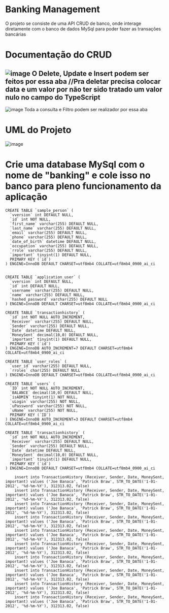 # Banking Management
O projeto se consiste de uma API CRUD de banco, onde interage diretamente com o banco de dados MySql para poder fazer as transações bancárias

# Documentação do CRUD
![image](https://github.com/MrAranha/BankingManagement/assets/101605425/3d8c99a4-9c0f-4924-bf7b-884737eb6647)
O Delete, Update e Insert podem ser feitos por essa aba
//Pra deletar precisa colocar data e um valor por não ter sido tratado um valor nulo no campo do TypeScript
-----------------------------------------------------------------------------------------------------------
![image](https://github.com/MrAranha/BankingManagement/assets/101605425/b1231476-ff08-4293-ab61-f940bd2cd8e2)
Toda a consulta e Filtro podem ser realizador por essa aba

# UML do Projeto

![image](https://github.com/MrAranha/BankingManagement/assets/101605425/d534933a-78f3-4fab-8e79-b290c4afd04d)


# Crie uma database MySql com o nome de "banking" e cole isso no banco para pleno funcionamento da aplicação

```
CREATE TABLE `sample_person` (
  `vversion` int DEFAULT NULL,
  `id` int NOT NULL,
  `first_name` varchar(255) DEFAULT NULL,
  `last_name` varchar(255) DEFAULT NULL,
  `email` varchar(255) DEFAULT NULL,
  `phone` varchar(255) DEFAULT NULL,
  `date_of_birth` datetime DEFAULT NULL,
  `occupation` varchar(255) DEFAULT NULL,
  `rrole` varchar(255) DEFAULT NULL,
  `important` tinyint(1) DEFAULT NULL,
  PRIMARY KEY (`id`)
) ENGINE=InnoDB DEFAULT CHARSET=utf8mb4 COLLATE=utf8mb4_0900_ai_ci


CREATE TABLE `application_user` (
  `vversion` int DEFAULT NULL,
  `id` int DEFAULT NULL,
  `username` varchar(255) DEFAULT NULL,
  `name` varchar(255) DEFAULT NULL,
  `hashed_password` varchar(255) DEFAULT NULL
) ENGINE=InnoDB DEFAULT CHARSET=utf8mb4 COLLATE=utf8mb4_0900_ai_ci

CREATE TABLE `transactionhistory` (
  `id` int NOT NULL AUTO_INCREMENT,
  `Receiver` varchar(255) DEFAULT NULL,
  `Sender` varchar(255) DEFAULT NULL,
  `Date` datetime DEFAULT NULL,
  `MoneySent` decimal(10,0) DEFAULT NULL,
  `important` tinyint(1) DEFAULT NULL,
  PRIMARY KEY (`id`)
) ENGINE=InnoDB AUTO_INCREMENT=7 DEFAULT CHARSET=utf8mb4 COLLATE=utf8mb4_0900_ai_ci

CREATE TABLE `user_roles` (
  `user_id` varchar(255) DEFAULT NULL,
  `rroles` char(255) DEFAULT NULL
) ENGINE=InnoDB DEFAULT CHARSET=utf8mb4 COLLATE=utf8mb4_0900_ai_ci

CREATE TABLE `users` (
  `ID` int NOT NULL AUTO_INCREMENT,
  `BALANCE` decimal(10,0) DEFAULT NULL,
  `isADMIN` tinyint(1) NOT NULL,
  `uLogin` varchar(255) NOT NULL,
  `uPassword` varchar(255) NOT NULL,
  `uName` varchar(255) NOT NULL,
  PRIMARY KEY (`ID`)
) ENGINE=InnoDB AUTO_INCREMENT=3 DEFAULT CHARSET=utf8mb4 COLLATE=utf8mb4_0900_ai_ci

CREATE TABLE `transactionhistory` (
  `id` int NOT NULL AUTO_INCREMENT,
  `Receiver` varchar(255) DEFAULT NULL,
  `Sender` varchar(255) DEFAULT NULL,
  `Date` datetime DEFAULT NULL,
  `MoneySent` decimal(10,0) DEFAULT NULL,
  `important` tinyint(1) DEFAULT NULL,
  PRIMARY KEY (`id`)
) ENGINE=InnoDB DEFAULT CHARSET=utf8mb4 COLLATE=utf8mb4_0900_ai_ci

    insert into TransactionHistory (Receiver, Sender, Date, MoneySent, important) values ('Joe Banaca', 'Patrick Braw', STR_TO_DATE('1-01-2012', '%d-%m-%Y'), 312313.02, false)
    insert into TransactionHistory (Receiver, Sender, Date, MoneySent, important) values ('Joe Banaca', 'Patrick Braw', STR_TO_DATE('1-01-2012', '%d-%m-%Y'), 312313.02, false)
    insert into TransactionHistory (Receiver, Sender, Date, MoneySent, important) values ('Joe Banaca', 'Patrick Braw', STR_TO_DATE('1-01-2012', '%d-%m-%Y'), 312313.02, false)
    insert into TransactionHistory (Receiver, Sender, Date, MoneySent, important) values ('Joe Banaca', 'Patrick Braw', STR_TO_DATE('1-01-2012', '%d-%m-%Y'), 312313.02, false)
    insert into TransactionHistory (Receiver, Sender, Date, MoneySent, important) values ('Joe Banaca', 'Patrick Braw', STR_TO_DATE('1-01-2012', '%d-%m-%Y'), 312313.02, false)
    insert into TransactionHistory (Receiver, Sender, Date, MoneySent, important) values ('Joe Banaca', 'Patrick Braw', STR_TO_DATE('1-01-2012', '%d-%m-%Y'), 312313.02, false)
    insert into TransactionHistory (Receiver, Sender, Date, MoneySent, important) values ('Joe Banaca', 'Patrick Braw', STR_TO_DATE('1-01-2012', '%d-%m-%Y'), 312313.02, false)
    insert into TransactionHistory (Receiver, Sender, Date, MoneySent, important) values ('Joe Banaca', 'Patrick Braw', STR_TO_DATE('1-01-2012', '%d-%m-%Y'), 312313.02, false)
    insert into TransactionHistory (Receiver, Sender, Date, MoneySent, important) values ('Joe Banaca', 'Patrick Braw', STR_TO_DATE('1-01-2012', '%d-%m-%Y'), 312313.02, false)
    insert into TransactionHistory (Receiver, Sender, Date, MoneySent, important) values ('Joe Banaca', 'Patrick Braw', STR_TO_DATE('1-01-2012', '%d-%m-%Y'), 312313.02, false)
```
